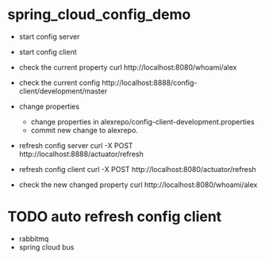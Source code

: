 # spring_cloud_config_demo

* start config server

* start config client

* check the current property
curl http://localhost:8080/whoami/alex

* check the current config
http://localhost:8888/config-client/development/master

* change properties

   * change properties in alexrepo/config-client-development.properties
   * commit new change to alexrepo.

* refresh config server
curl -X POST http://localhost:8888/actuator/refresh

* refresh config client
curl -X POST http://localhost:8080/actuator/refresh

* check the new changed property
curl http://localhost:8080/whoami/alex

# TODO auto refresh config client
* rabbitmq
* spring cloud bus
